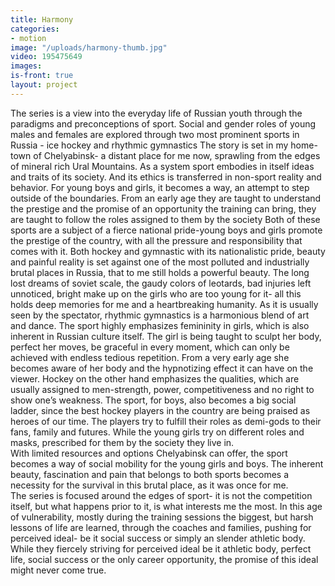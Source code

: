 ```yaml
---
title: Harmony
categories:
- motion
image: "/uploads/harmony-thumb.jpg"
video: 195475649
images: 
is-front: true
layout: project
---
```


The series is a view into the everyday life of Russian youth through the paradigms and preconceptions of sport. Social and gender roles of young males and females are explored through two most prominent sports in Russia - ice hockey and rhythmic gymnastics
The story is set in my home-town of Chelyabinsk- a distant place for me now, sprawling from the edges of mineral rich Ural Mountains.
As a system sport embodies in itself ideas and traits of its society. And its ethics is transferred in non-sport reality and behavior. For young boys and girls, it becomes a way, an attempt to step outside of the boundaries. From an early age they are taught to understand the prestige and the promise of an opportunity the training can bring, they are taught to follow the roles assigned to them by the society
Both of these sports are a subject of a fierce national pride-young boys and girls promote the prestige of the country, with all the pressure and responsibility that comes with it.
Both hockey and gymnastic with its nationalistic pride, beauty and painful reality is set against one of the most polluted and industrially brutal places in Russia, that to me still holds a powerful beauty. The long lost dreams of soviet scale, the gaudy colors of leotards, bad injuries left unnoticed, bright make up on the girls who are too young for it- all this holds deep memories for me and a heartbreaking humanity.
As it is usually seen by the spectator, rhythmic gymnastics is a harmonious blend of art and dance. The sport highly emphasizes femininity in girls, which is also inherent in Russian culture itself. The girl is being taught to sculpt her body, perfect her moves, be graceful in every moment, which can only be achieved with endless tedious repetition. From a very early age she becomes aware of her body and the hypnotizing effect it can have on the viewer.
Hockey on the other hand emphasizes the qualities, which are usually assigned to men-strength, power, competitiveness and no right to show one’s weakness.
The sport, for boys, also becomes a big social ladder, since the best hockey players in the country are being praised as heroes of our time. The players try to fulfill their roles as demi-gods to their fans, family and futures. While the young girls try on different roles and masks, prescribed for them by the society they live in.                                                          	
With limited resources and options Chelyabinsk can offer, the sport becomes a way of social mobility for the young girls and boys. The inherent beauty, fascination and pain that belongs to both sports becomes a necessity for the survival in this brutal place, as it was once for me.                                                                                                                                           
The series is focused around the edges of sport- it is not the competition itself, but what happens prior to it, is what interests me the most. In this age of vulnerability, mostly during the training sessions the biggest, but harsh lessons of life are learned, through the coaches and families, pushing for perceived ideal- be it social success or simply an slender athletic body.
While they fiercely striving for perceived ideal be it athletic body, perfect life, social success or the only career opportunity, the promise of this ideal might never come true.

